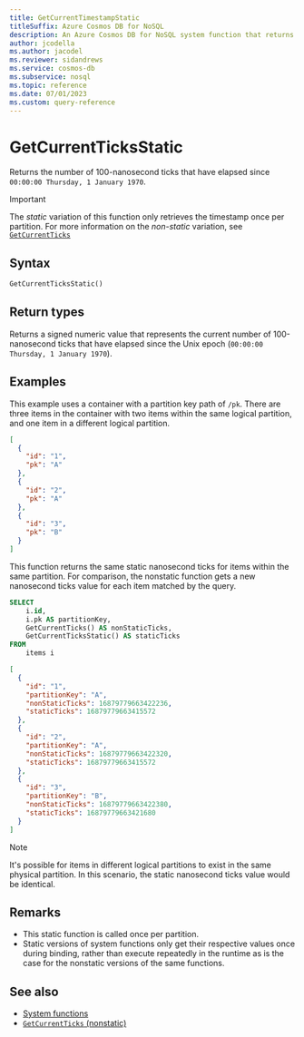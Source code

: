 ```yaml
---
title: GetCurrentTimestampStatic
titleSuffix: Azure Cosmos DB for NoSQL
description: An Azure Cosmos DB for NoSQL system function that returns a static nanosecond ticks value.
author: jcodella
ms.author: jacodel
ms.reviewer: sidandrews
ms.service: cosmos-db
ms.subservice: nosql
ms.topic: reference
ms.date: 07/01/2023
ms.custom: query-reference
---
```


# GetCurrentTicksStatic

Returns the number of 100-nanosecond ticks that have elapsed since `00:00:00 Thursday, 1 January 1970`.

> [!IMPORTANT]
> The *static* variation of this function only retrieves the timestamp once per partition. For more information on the *non-static* variation, see [`GetCurrentTicks`](getcurrentticks.md)

## Syntax

```sql
GetCurrentTicksStatic()
```

## Return types

Returns a signed numeric value that represents the current number of 100-nanosecond ticks that have elapsed since the Unix epoch (`00:00:00 Thursday, 1 January 1970`).

## Examples

This example uses a container with a partition key path of `/pk`. There are three items in the container with two items within the same logical partition, and one item in a different logical partition.

```json
[
  {
    "id": "1",
    "pk": "A"
  },
  {
    "id": "2",
    "pk": "A"
  },
  {
    "id": "3",
    "pk": "B"
  }
]
```

This function returns the same static nanosecond ticks for items within the same partition. For comparison, the nonstatic function gets a new nanosecond ticks value for each item matched by the query.

```sql
SELECT
    i.id,
    i.pk AS partitionKey,
    GetCurrentTicks() AS nonStaticTicks,
    GetCurrentTicksStatic() AS staticTicks
FROM
    items i
```

```json
[
  {
    "id": "1",
    "partitionKey": "A",
    "nonStaticTicks": 16879779663422236,
    "staticTicks": 16879779663415572
  },
  {
    "id": "2",
    "partitionKey": "A",
    "nonStaticTicks": 16879779663422320,
    "staticTicks": 16879779663415572
  },
  {
    "id": "3",
    "partitionKey": "B",
    "nonStaticTicks": 16879779663422380,
    "staticTicks": 16879779663421680
  }
]
```

> [!NOTE]
> It's possible for items in different logical partitions to exist in the same physical partition. In this scenario, the static nanosecond ticks value would be identical.

## Remarks

- This static function is called once per partition.
- Static versions of system functions only get their respective values once during binding, rather than execute repeatedly in the runtime as is the case for the nonstatic versions of the same functions.

## See also

- [System functions](system-functions.yml)
- [`GetCurrentTicks` (nonstatic)](getcurrentticks.md)